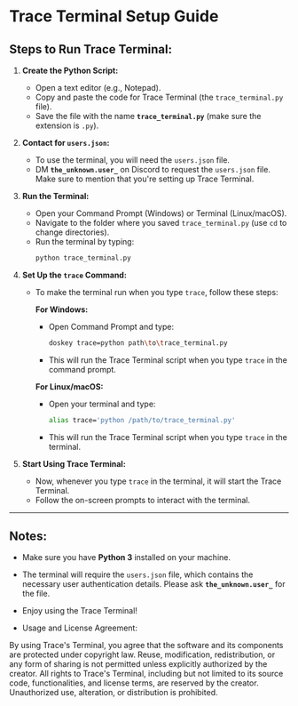 # Trace Terminal Setup Guide

## Steps to Run Trace Terminal:

1. **Create the Python Script:**
   - Open a text editor (e.g., Notepad).
   - Copy and paste the code for Trace Terminal (the `trace_terminal.py` file).
   - Save the file with the name **`trace_terminal.py`** (make sure the extension is `.py`).

2. **Contact for `users.json`:**
   - To use the terminal, you will need the `users.json` file.
   - DM **`the_unknown.user_`** on Discord to request the `users.json` file. Make sure to mention that you're setting up Trace Terminal.

3. **Run the Terminal:**
   - Open your Command Prompt (Windows) or Terminal (Linux/macOS).
   - Navigate to the folder where you saved `trace_terminal.py` (use `cd` to change directories).
   - Run the terminal by typing:
     ```bash
     python trace_terminal.py
     ```

4. **Set Up the `trace` Command:**
   - To make the terminal run when you type `trace`, follow these steps:
   
     **For Windows:**
     - Open Command Prompt and type:
       ```bash
       doskey trace=python path\to\trace_terminal.py
       ```
     - This will run the Trace Terminal script when you type `trace` in the command prompt.
   
     **For Linux/macOS:**
     - Open your terminal and type:
       ```bash
       alias trace='python /path/to/trace_terminal.py'
       ```
     - This will run the Trace Terminal script when you type `trace` in the terminal.

5. **Start Using Trace Terminal:**
   - Now, whenever you type `trace` in the terminal, it will start the Trace Terminal.
   - Follow the on-screen prompts to interact with the terminal.

---

## Notes:
- Make sure you have **Python 3** installed on your machine.
- The terminal will require the `users.json` file, which contains the necessary user authentication details. Please ask **`the_unknown.user_`** for the file.
- Enjoy using the Trace Terminal!

- Usage and License Agreement:

By using Trace's Terminal, you agree that the software and its components are protected under copyright law. Reuse, modification, redistribution, or any form of sharing is not permitted unless explicitly authorized by the creator. All rights to Trace's Terminal, including but not limited to its source code, functionalities, and license terms, are reserved by the creator. Unauthorized use, alteration, or distribution is prohibited.
